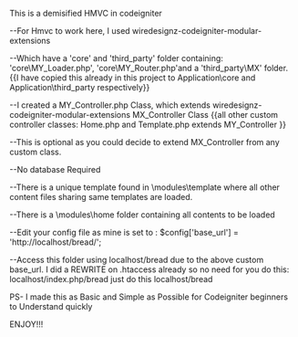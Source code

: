 This is a demisified HMVC in codeigniter

--For Hmvc to work here, I used wiredesignz-codeigniter-modular-extensions


--Which have a 'core' and 'third_party' folder containing: 'core\MY_Loader.php', 'core\MY_Router.php'and a 'third_party\MX' folder.
{{I have copied this already in this project to Application\core and Application\third_party respectively}}


--I created a MY_Controller.php Class, which extends wiredesignz-codeigniter-modular-extensions MX_Controller Class
{{all other custom controller classes: Home.php and Template.php extends MY_Controller }}


--This is optional as you could decide to extend MX_Controller from any custom class.
 
 
--No database Required 


--There is a unique template found in \modules\template where all other content files sharing same templates are loaded.


--There is a \modules\home folder containing all contents to be loaded


--Edit your config file as mine is set to : $config['base_url'] = 'http://localhost/bread/';


--Access this folder using localhost/bread due to the above custom base_url. I did a REWRITE on \.htaccess already so no need 
for you do this: localhost/index.php/bread just do this localhost/bread


PS- I made this as Basic and Simple as Possible for Codeigniter beginners to Understand quickly


ENJOY!!!
